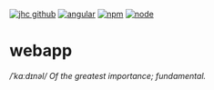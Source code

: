 [![jhc github](https://img.shields.io/badge/GitHub-jrsmth-181717.svg?style=flat&logo=github)](https://github.com/jrsmth)
[![angular](https://img.shields.io/badge/angular%20-17%20-blue.svg?style=flat&logo=Angular&logoColor=white)](https://www.angular.io)
[![npm](https://img.shields.io/npm/v/npm.svg?logo=npm)](https://www.npmjs.com)
[![node](https://img.shields.io/node/v/npm.svg?logo=nodedotjs)](https://nodejs.org/en/)
# webapp
*/ˈkɑːdɪnəl/ Of the greatest importance; fundamental.*
